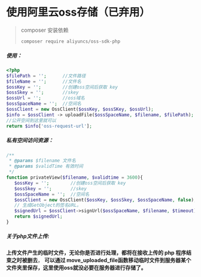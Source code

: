 # 使用阿里云oss存储（已弃用）

> composer 安装依赖
>
> ```composer
> composer require aliyuncs/oss-sdk-php 
> ```

##### 使用：

```php
<?php
$filePath = '';      //文件路径 
$fileName = '';      //文件名
$ossKey = '';        //创建oss空间后获取 key
$ossSkey = '';       //skey
$ossUrl = '';        //oss域名
$ossSpaceName = '';  //空间名
$ossClient = new OssClient($ossKey, $ossSKey, $ossUrl);
$info = $ossClient -> uploadFile($ossSpaceName, $filename, $filePath);
//公开空间到这里就可以
return $info['oss-request-url']; 
```

##### 私有空间访问资源：

```php
/**
 * @params $filename 文件名
 * @params $validTime 有效时间
 */
function privateView($filename, $validtime = 3600){
   $ossKey = '';        //创建oss空间后获取 key
   $ossSkey = '';       //skey
   $ossSpaceName = '';  //空间名
   $ossClient = new OssClient($ossKey, $ossSkey, $ossSpaceName, false);
   // 生成GetObject的签名URL。
   $signedUrl = $ossClient->signUrl($ossSpaceName, $filename, $timeout);
   return $signedUrl;
}
```



##### 关于php文件上传:

**上传文件产生的临时文件，无论你是否进行处理，都将在接收上传的 php 程序结束之时被删去**，
**可以通过 move_uploaded_file函数移动临时文件到服务器某个文件夹里保存，这里使用oss就没必要在服务器进行存储了。**